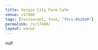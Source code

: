 ```yaml
---
title: Gorgie City Farm Cafe
venue: v17408
tags: [restaurant, food, "fhrs:662640"]
permalink: /v/17408/
layout: venue
---
```

null